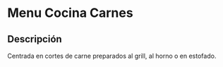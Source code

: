 # Menu Cocina Carnes 

## Descripción
Centrada en cortes de carne preparados al grill, al horno o en estofado.